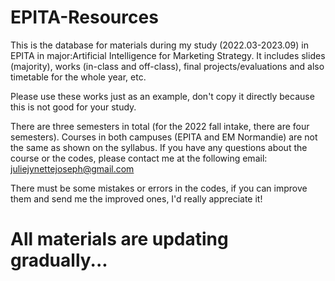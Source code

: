# EPITA-Resources

This is the database for materials during my study (2022.03-2023.09) in EPITA in major:Artificial Intelligence for Marketing Strategy. It includes slides (majority), works (in-class and off-class), final projects/evaluations and also timetable for the whole year, etc. 

Please use these works just as an example, don't copy it directly because this is not good for your study.

There are three semesters in total (for the 2022 fall intake, there are four semesters). Courses in both campuses (EPITA and EM Normandie) are not the same as shown on the syllabus.
If you have any questions about the course or the codes, please contact me at the following email:
juliejynettejoseph@gmail.com

There must be some mistakes or errors in the codes, if you can improve them and send me the improved ones, I'd really appreciate it!


# All materials are updating gradually...
